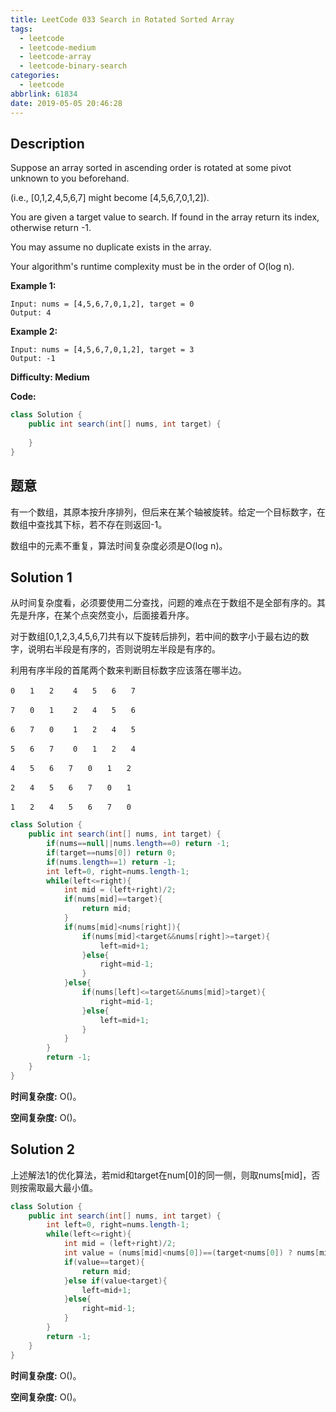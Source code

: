 ```yaml
---
title: LeetCode 033 Search in Rotated Sorted Array
tags:
  - leetcode
  - leetcode-medium
  - leetcode-array
  - leetcode-binary-search
categories:
  - leetcode
abbrlink: 61834
date: 2019-05-05 20:46:28
---
```


## Description

Suppose an array sorted in ascending order is rotated at some pivot unknown to you beforehand.

(i.e., [0,1,2,4,5,6,7] might become [4,5,6,7,0,1,2]).

You are given a target value to search. If found in the array return its index, otherwise return -1.

You may assume no duplicate exists in the array.

Your algorithm's runtime complexity must be in the order of O(log n).

**Example 1:**

```
Input: nums = [4,5,6,7,0,1,2], target = 0
Output: 4
```

**Example 2:**

```
Input: nums = [4,5,6,7,0,1,2], target = 3
Output: -1
```

**Difficulty: Medium**

**Code:**

```java
class Solution {
    public int search(int[] nums, int target) {
        
    }
}
```

## 题意

有一个数组，其原本按升序排列，但后来在某个轴被旋转。给定一个目标数字，在数组中查找其下标，若不存在则返回-1。

数组中的元素不重复，算法时间复杂度必须是O(log n)。

<!-- more -->

## Solution 1

从时间复杂度看，必须要使用二分查找，问题的难点在于数组不是全部有序的。其先是升序，在某个点突然变小，后面接着升序。

对于数组[0,1,2,3,4,5,6,7]共有以下旋转后排列，若中间的数字小于最右边的数字，说明右半段是有序的，否则说明左半段是有序的。

利用有序半段的首尾两个数来判断目标数字应该落在哪半边。

```
0　　1　　2　　 4　　5　　6　　7

7　　0　　1　　 2　　4　　5　　6

6　　7　　0　　 1　　2　　4　　5

5　　6　　7　　 0　　1　　2　　4

4　　5　　6　　7　　0　　1　　2

2　　4　　5　　6　　7　　0　　1

1　　2　　4　　5　　6　　7　　0
```

```java
class Solution {
    public int search(int[] nums, int target) {
        if(nums==null||nums.length==0) return -1;
        if(target==nums[0]) return 0;
        if(nums.length==1) return -1;
        int left=0, right=nums.length-1;
        while(left<=right){
            int mid = (left+right)/2;
            if(nums[mid]==target){
                return mid;
            }
            if(nums[mid]<nums[right]){
                if(nums[mid]<target&&nums[right]>=target){
                    left=mid+1;
                }else{
                    right=mid-1;
                }
            }else{
                if(nums[left]<=target&&nums[mid]>target){
                    right=mid-1;
                }else{
                    left=mid+1;
                }
            }
        }
        return -1;
    }
}
```

**时间复杂度:** O()。

**空间复杂度:** O()。

## Solution 2

上述解法1的优化算法，若mid和target在num[0]的同一侧，则取nums[mid]，否则按需取最大最小值。

```java
class Solution {
    public int search(int[] nums, int target) {
        int left=0, right=nums.length-1;
        while(left<=right){
            int mid = (left+right)/2;
            int value = (nums[mid]<nums[0])==(target<nums[0]) ? nums[mid] : (target<nums[0]?Integer.MIN_VALUE:Integer.MAX_VALUE);
            if(value==target){
                return mid;
            }else if(value<target){
                left=mid+1;
            }else{
                right=mid-1;
            }
        }
        return -1;
    }
}
```

**时间复杂度:** O()。

**空间复杂度:** O()。
